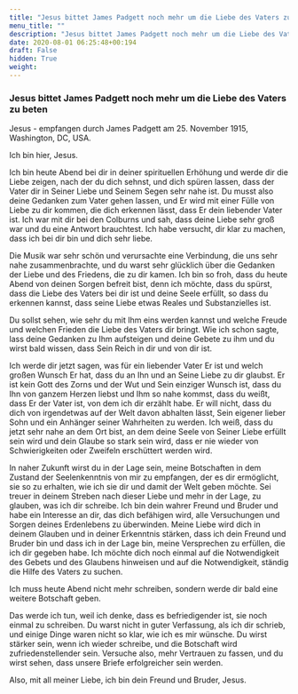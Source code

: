 ```yaml
---
title: "Jesus bittet James Padgett noch mehr um die Liebe des Vaters zu beten"
menu_title: ""
description: "Jesus bittet James Padgett noch mehr um die Liebe des Vaters zu beten"
date: 2020-08-01 06:25:48+00:194
draft: False
hidden: True
weight:
---
```

### Jesus bittet James Padgett noch mehr um die Liebe des Vaters zu beten

Jesus - empfangen durch James Padgett am 25. November 1915, Washington, DC, USA.

Ich bin hier, Jesus.

Ich bin heute Abend bei dir in deiner spirituellen Erhöhung und werde dir die Liebe zeigen, nach der du dich sehnst, und dich spüren lassen, dass der Vater dir in Seiner Liebe und Seinem Segen sehr nahe ist. Du musst also deine Gedanken zum Vater gehen lassen, und Er wird mit einer Fülle von Liebe zu dir kommen, die dich erkennen lässt, dass Er dein liebender Vater ist. Ich war mit dir bei den Colburns und sah, dass deine Liebe sehr groß war und du eine Antwort brauchtest. Ich habe versucht, dir klar zu machen, dass ich bei dir bin und dich sehr liebe.

Die Musik war sehr schön und verursachte eine Verbindung, die uns sehr nahe zusammenbrachte, und du warst sehr glücklich über die Gedanken der Liebe und des Friedens, die zu dir kamen. Ich bin so froh, dass du heute Abend von deinen Sorgen befreit bist, denn ich möchte, dass du spürst, dass die Liebe des Vaters bei dir ist und deine Seele erfüllt, so dass du erkennen kannst, dass seine Liebe etwas Reales und Substanzielles ist.

Du sollst sehen, wie sehr du mit Ihm eins werden kannst und welche Freude und welchen Frieden die Liebe des Vaters dir bringt. Wie ich schon sagte, lass deine Gedanken zu Ihm aufsteigen und deine Gebete zu ihm und du wirst bald wissen, dass Sein Reich in dir und von dir ist.

Ich werde dir jetzt sagen, was für ein liebender Vater Er ist und welch großen Wunsch Er hat, dass du an Ihn und an Seine Liebe zu dir glaubst. Er ist kein Gott des Zorns und der Wut und Sein einziger Wunsch ist, dass du Ihn von ganzem Herzen liebst und Ihm so nahe kommst, dass du weißt, dass Er der Vater ist, von dem ich dir erzählt habe. Er will nicht, dass du dich von irgendetwas auf der Welt davon abhalten lässt, Sein eigener lieber Sohn und ein Anhänger seiner Wahrheiten zu werden. Ich weiß, dass du jetzt sehr nahe an dem Ort bist, an dem deine Seele von Seiner Liebe erfüllt sein wird und dein Glaube so stark sein wird, dass er nie wieder von Schwierigkeiten oder Zweifeln erschüttert werden wird.

In naher Zukunft wirst du in der Lage sein, meine Botschaften in dem Zustand der Seelenkenntnis von mir zu empfangen, der es dir ermöglicht, sie so zu erhalten, wie ich sie dir und damit der Welt geben möchte. Sei treuer in deinem Streben nach dieser Liebe und mehr in der Lage, zu glauben, was ich dir schreibe. Ich bin dein wahrer Freund und Bruder und habe ein Interesse an dir, das dich befähigen wird, alle Versuchungen und Sorgen deines Erdenlebens zu überwinden. Meine Liebe wird dich in deinem Glauben und in deiner Erkenntnis stärken, dass ich dein Freund und Bruder bin und dass ich in der Lage bin, meine Versprechen zu erfüllen, die ich dir gegeben habe. Ich möchte dich noch einmal auf die Notwendigkeit des Gebets und des Glaubens hinweisen und auf die Notwendigkeit, ständig die Hilfe des Vaters zu suchen.

Ich muss heute Abend nicht mehr schreiben, sondern werde dir bald eine weitere Botschaft geben.

Das werde ich tun, weil ich denke, dass es befriedigender ist, sie noch einmal zu schreiben. Du warst nicht in guter Verfassung, als ich dir schrieb, und einige Dinge waren nicht so klar, wie ich es mir wünsche. Du wirst stärker sein, wenn ich wieder schreibe, und die Botschaft wird zufriedenstellender sein. Versuche also, mehr Vertrauen zu fassen, und du wirst sehen, dass unsere Briefe erfolgreicher sein werden.

Also, mit all meiner Liebe, ich bin dein Freund und Bruder, Jesus.
